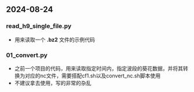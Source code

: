 ## 2024-08-24 

### read_h9_single_file.py

- 用来读取一个 **.bz2** 文件的示例代码


### 01_convert.py

- 之前一个项目的代码，用来读取指定时间内，指定波段的葵花数据，并将其转换为对应的nc文件，需要搭配cf1.sh以及convert_nc.sh脚本使用
- 不建议拿去使用，写的非常的杂乱
